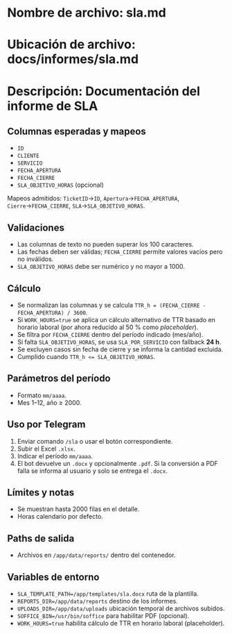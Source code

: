 # Nombre de archivo: sla.md
# Ubicación de archivo: docs/informes/sla.md
# Descripción: Documentación del informe de SLA

## Columnas esperadas y mapeos
- `ID`
- `CLIENTE`
- `SERVICIO`
- `FECHA_APERTURA`
- `FECHA_CIERRE`
- `SLA_OBJETIVO_HORAS` (opcional)

Mapeos admitidos: `TicketID`→`ID`, `Apertura`→`FECHA_APERTURA`, `Cierre`→`FECHA_CIERRE`, `SLA`→`SLA_OBJETIVO_HORAS`.

## Validaciones
- Las columnas de texto no pueden superar los 100 caracteres.
- Las fechas deben ser válidas; `FECHA_CIERRE` permite valores vacíos pero no inválidos.
- `SLA_OBJETIVO_HORAS` debe ser numérico y no mayor a 1000.

## Cálculo
- Se normalizan las columnas y se calcula `TTR_h = (FECHA_CIERRE - FECHA_APERTURA) / 3600`.
- Si `WORK_HOURS=true` se aplica un cálculo alternativo de TTR basado en horario laboral (por ahora reducido al 50 % como *placeholder*).
- Se filtra por `FECHA_CIERRE` dentro del período indicado (mes/año).
- Si falta `SLA_OBJETIVO_HORAS`, se usa `SLA_POR_SERVICIO` con fallback **24 h**.
- Se excluyen casos sin fecha de cierre y se informa la cantidad excluida.
- Cumplido cuando `TTR_h <= SLA_OBJETIVO_HORAS`.

## Parámetros del período
- Formato `mm/aaaa`.
- Mes 1–12, año ≥ 2000.

## Uso por Telegram
1. Enviar comando `/sla` o usar el botón correspondiente.
2. Subir el Excel `.xlsx`.
3. Indicar el período `mm/aaaa`.
4. El bot devuelve un `.docx` y opcionalmente `.pdf`.
   Si la conversión a PDF falla se informa al usuario y solo se entrega el `.docx`.

## Límites y notas
- Se muestran hasta 2000 filas en el detalle.
- Horas calendario por defecto.

## Paths de salida
- Archivos en `/app/data/reports/` dentro del contenedor.

## Variables de entorno
- `SLA_TEMPLATE_PATH=/app/templates/sla.docx` ruta de la plantilla.
- `REPORTS_DIR=/app/data/reports` destino de los informes.
- `UPLOADS_DIR=/app/data/uploads` ubicación temporal de archivos subidos.
- `SOFFICE_BIN=/usr/bin/soffice` para habilitar PDF (opcional).
- `WORK_HOURS=true` habilita cálculo de TTR en horario laboral (placeholder).
